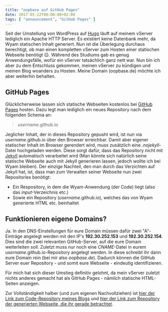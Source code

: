 ```yaml
---
title: "oopbase auf GitHub Pages"
date: 2017-05-22T00:00:00+02:00
tags: [ "announcement", "GitHub Pages" ]
---
```

Seit der Umstellung von WordPress auf [Hugo](https://gohugo.io) läuft auf meinem vServer lediglich ein Apache HTTP Server. Es existiert keine Datenbank mehr, da Wyam statischen Inhalt generiert. Nun ist die Überlegung durchaus berechtigt, ob man einen kompletten vServer zum Hosten einer statischen Webseite benötigt 😉. Während des Studiums gab es genug Anwendungsfälle, wofür ein vServer tatsächlich ganz nett war. Nun bin ich aber zu dem Entschluss gekommen, meinen vServer zu kündigen und meinen Blog woanders zu Hosten. Meine Domain (oopbase.de) möchte ich aber weiterhin behalten.

## GitHub Pages

Glücklicherweise lassen sich statische Webseiten kostenlos bei [GitHub Pages](https://pages.github.com/) hosten. Dazu legt man lediglich ein neues Repository nach dem folgenden Schema an:

> *username*.github.io

Jeglicher Inhalt, der in dieses Repository gepusht wird, ist nun via *username*.github.io über den Browser erreichbar. Damit aber eigener statischer Inhalt im Browser gerendert wird, muss zusätzlich eine *.nojekyll*-Datei hochgeladen werden. Diese sorgt dafür, dass das Repository nicht mit [Jekyll](https://jekyllrb.com/) automatisch verarbeitet wird (Man könnte sich natürlich seine statische Webseite auch mit Jekyll generieren lassen, jedoch wollte ich bei Wyam bleiben). Der einzige Nachteil, den man durch das Verzichten auf Jekyll hat, ist, dass man zum Verwalten seiner Webseite nun zwei Repositories benötigt:

* Ein Respository, in dem die Wyam-Anwendung (der Code) liegt (also das *input*-Verzeichnis etc.)
* Sowie ein Repository (*username*.github.io), welches das von Wyam generierte HTML etc. beinhaltet

## Funktionieren eigene Domains?

Ja. In den DNS-Einstellungen für eure Domain müssen dafür zwei "A"-Einträge angelegt werden mit den IP's **192.30.252.153** und **192.30.252.154**. Dies sind die zwei relevanten GitHub-Server, auf die eure Domain weiterleiten soll. Zuletzt muss nur noch eine *CNAME*-Datei in eurem *username*.github.io-Repository angelegt werden. In diese schreibt ihr dann eure Domain rein (bei mir also *oopbase.de*). Dadurch können die GitHub Server euer Repository - und somit eure Webseite - eindeutig identifizieren.

Für mich hat sich dieser Umstieg definitiv gelohnt, da mein vServer zuletzt nichts anderes gemacht hat als GitHub Pages - nämlich statische HTML-Seiten anzeigen.

Zur Vollständigkeit halber (und zum eigenen Nachvollziehen) ist [hier der Link zum Code-Repository meines Blogs](https://github.com/oopbase/blog.oopbase) und [hier der Link zum Repository der generierten Webseite, die ihr gerade betrachtet](https://github.com/oopbase/oopbase.github.io).